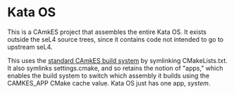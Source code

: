 # Kata OS

This is a CAmkES project that assembles the entire Kata OS. It exists outside
the seL4 source trees, since it contains code not intended to go to upstream
seL4.

This uses the [standard CAmkES build system](https://docs.sel4.systems/projects/camkes/manual.html#running-a-simple-example)
by symlinking CMakeLists.txt. It also symlinks settings.cmake, and so retains
the notion of "apps," which enables the build system to switch which assembly
it builds using the CAMKES\_APP CMake cache value. Kata OS just has one app,
*system*.
